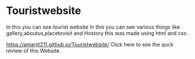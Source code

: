 # Touristwebsite
In this you can see tourist website in this you can see various things like gallery,aboutus,placetovisit and Hostory this was made using html and css .

https://amarjit211.github.io/Touristwebsite/ Click here to see the quck review of this Website.
